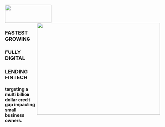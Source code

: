 <div align = "left">
  
<img align = "center" src="https://happyness.net/img/logo.png" style="width:150px;height:58px;"></img>
<img align = "right" src="https://cdn.dribbble.com/users/2424870/screenshots/9681857/media/e2ba35a0106e60cb0960f3963304cef8.gif" style="width:400px;height:300px;"></img>

<div align = "left">
  
### FASTEST GROWING
### FULLY DIGITAL 
### LENDING FINTECH
#### targeting a multi billion dollar credit gap impacting small business owners.
